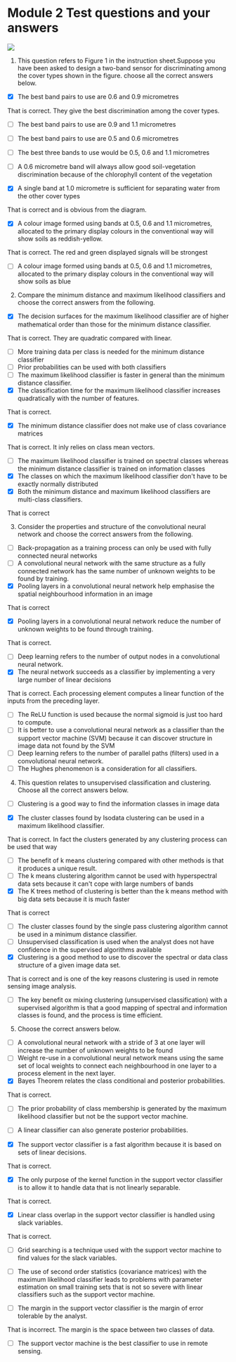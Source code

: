 # Module 2 Test questions and your answers
![](https://d3njjcbhbojbot.cloudfront.net/api/utilities/v1/imageproxy/https://coursera-course-photos.s3.amazonaws.com/b8/f13d23685c4f8ca8d2a1077826d6b0/Navigation-Thimnail.png?auto=format%2Ccompress&dpr=1&w=256&h=32)

1. This question refers to Figure 1 in the instruction sheet.Suppose you have been asked to design a two-band sensor for discriminating among the cover types shown in the figure. choose all the correct answers below.

- [x] The best band pairs to use are  0.6&nbsp;and 0.9 micrometres

That is correct.  They give the best discrimination among the cover types.
- [ ] The best band pairs to use are  0.9&nbsp;and 1.1 micrometres

- [ ] The best band pairs to use are  0.5&nbsp;and 0.6 micrometres
- [ ] The best three bands to use would be 0.5, 0.6 and 1.1 micrometres
- [ ] A 0.6 micrometre band will always allow good soil-vegetation discrimination because of the chlorophyll content of the vegetation
- [x] A single band at 1.0 micrometre is sufficient for separating water from the other cover types

That is correct and is obvious from the diagram.
- [x] A colour image formed using bands at 0.5, 0.6 and 1.1 micrometres, allocated to the primary display colours in the conventional way will show soils as reddish-yellow.

That is correct.  The red and green displayed signals will be strongest
- [ ] A colour image formed using bands at 0.5, 0.6 and 1.1 micrometres, allocated to the primary display colours in the conventional way will show soils as blue

2. Compare the minimum distance and maximum likelihood classifiers and choose the correct answers from the following.

- [x] The decision surfaces for the maximum likelihood classifier are of higher mathematical order than those for the minimum distance classifier.

That is correct.  They are quadratic compared with linear.
- [ ] More training data per class is needed for the minimum distance classifier
- [ ] Prior probabilities can be used with both classifiers
- [ ] The maximum likelihood classifier is faster in general than the minimum  distance classifier.
- [x] The classification time for the maximum likelihood classifier increases quadratically with the number of features.

That is correct.
- [x] The minimum distance classifier does not make use of class covariance matrices

That is correct.  It inly relies on class mean vectors.
- [ ] The maximum likelihood classifier is trained on spectral classes whereas the minimum distance classifier is trained on information classes
- [x] The classes on which the maximum likelihood classifier don't have to be exactly normally distributed
- [x] Both the minimum distance and maximum likelihood classifiers are multi-class classifiers.

That is correct

3. Consider the properties and structure of the convolutional neural network and choose the correct answers from the following.

- [ ] Back-propagation as a training process can only be used with fully connected neural networks
- [ ] A convolutional neural network with the same structure as a fully connected network has the same number of unknown weights to be found by training.
- [x] Pooling layers in a convolutional neural network help emphasise  the spatial neighbourhood information in an image

That is correct
- [x] Pooling layers in a convolutional neural network reduce the number of unknown weights to be found through training.

That is correct.
- [ ] Deep learning refers to the number of output nodes in a convolutional neural network.
- [x] The neural network succeeds as a classifier by implementing a very large number of linear decisions 

That is correct.  Each processing element computes a linear function of the inputs from the preceding layer.
- [ ] The ReLU function is used because the normal sigmoid is just too hard to compute.
- [ ] It is better to use a convolutional neural network as a classifier than the support vector machine (SVM) because it can discover structure in image data not found by the SVM
- [ ] Deep learning refers to the number of parallel paths (filters) used in a convolutional neural network.
- [ ] The Hughes phenomenon is a consideration for all classifiers.

4. This question relates to unsupervised classification and clustering.  Choose all the correct answers below.

- [ ] Clustering is a good way to find the information classes in image data

- [x] The cluster classes found by Isodata clustering can be used in a maximum likelihood classifier.

That is correct.  In fact the clusters generated by any clustering process can be used that way
- [ ] The benefit of k means clustering compared with other methods is that it produces a unique result.
- [ ] The k means clustering algorithm cannot be used with hyperspectral data sets because it can't cope with large numbers of bands
- [x] The K trees method of clustering is better than the k means method with big data sets because it is much faster

That is correct
- [ ] The cluster classes found by the single pass clustering algorithm cannot be used in a minimum distance classifier.
- [ ] Unsupervised classification is used when the analyst does not have confidence in the supervised algorithms available
- [x] Clustering is a good method to use to discover the spectral or data class structure of a given image data set.

That is correct and is one of the key reasons clustering is used in remote sensing image analysis.
- [ ] The key benefit ox mixing clustering (unsupervised classification) with a supervised algorithm is that a good mapping of spectral and information classes is found, and the process is time efficient.

5. Choose the correct answers below.

- [ ] A convolutional neural network with a stride of 3 at one layer will increase the number of unknown weights to be found 
- [ ] Weight re-use in a convolutional neural network means using the same set of local weights to connect each neighbourhood in one layer to a process element in the next layer.
- [x] Bayes Theorem relates the class conditional and posterior probabilities.

That is correct.
- [ ] The prior probability of class membership is generated by the maximum likelihood classifier but not be the support vector machine.

- [ ] A linear classifier can also generate posterior probabilities.
- [x] The support vector classifier is a fast algorithm because it is based on sets of linear decisions.

That is correct.
- [x] The only purpose of the kernel function in the support vector classifier is to allow it to handle data that is not linearly separable.

That is correct.
- [x] Linear class overlap in the support vector classifier is handled using slack variables.

That is correct.
- [ ] Grid searching is a technique used with the support vector machine to find values for the slack variables. 


- [ ] The use of second order statistics (covariance matrices) with the maximum likelihood classifier leads to problems with parameter estimation on small training sets that is not so severe with linear classifiers such as the support vector machine.
- [ ] The margin in the support vector classifier is the margin of error tolerable by the analyst.


That is incorrect.  The margin is the space between two classes of data.
- [ ] The support vector machine is the best classifier to use in remote sensing.
